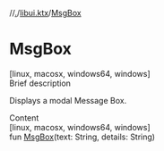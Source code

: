 //[.](../index.md)/[libui.ktx](index.md)/[MsgBox](-msg-box.md)



# MsgBox  
[linux, macosx, windows64, windows]  
Brief description  


Displays a modal Message Box.

  
  
  
Content  
[linux, macosx, windows64, windows]  
fun [MsgBox](-msg-box.md)(text: String, details: String)  




